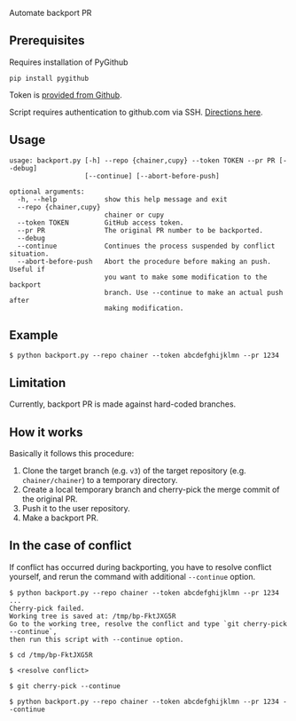 Automate backport PR

## Prerequisites

Requires installation of PyGithub
```shell
pip install pygithub
```

Token is [provided from Github](https://help.github.com/articles/creating-a-personal-access-token-for-the-command-line/).

Script requires authentication to github.com via SSH. [Directions here](https://help.github.com/articles/connecting-to-github-with-ssh/).

## Usage

```
usage: backport.py [-h] --repo {chainer,cupy} --token TOKEN --pr PR [--debug]
                   [--continue] [--abort-before-push]

optional arguments:
  -h, --help            show this help message and exit
  --repo {chainer,cupy}
                        chainer or cupy
  --token TOKEN         GitHub access token.
  --pr PR               The original PR number to be backported.
  --debug
  --continue            Continues the process suspended by conflict situation.
  --abort-before-push   Abort the procedure before making an push. Useful if
                        you want to make some modification to the backport
                        branch. Use --continue to make an actual push after
                        making modification.
```

## Example

```shell
$ python backport.py --repo chainer --token abcdefghijklmn --pr 1234
```

## Limitation

Currently, backport PR is made against hard-coded branches.


## How it works

Basically it follows this procedure:

1. Clone the target branch (e.g. `v3`) of the target repository (e.g. `chainer/chainer`) to a temporary directory.
2. Create a local temporary branch and cherry-pick the merge commit of the original PR.
3. Push it to the user repository.
4. Make a backport PR.


## In the case of conflict

If conflict has occurred during backporting, you have to resolve conflict yourself,
and rerun the command with additional `--continue` option.

```shell
$ python backport.py --repo chainer --token abcdefghijklmn --pr 1234
...
Cherry-pick failed.
Working tree is saved at: /tmp/bp-FktJXG5R
Go to the working tree, resolve the conflict and type `git cherry-pick --continue`,
then run this script with --continue option.

$ cd /tmp/bp-FktJXG5R

$ <resolve conflict>

$ git cherry-pick --continue

$ python backport.py --repo chainer --token abcdefghijklmn --pr 1234 --continue
```
